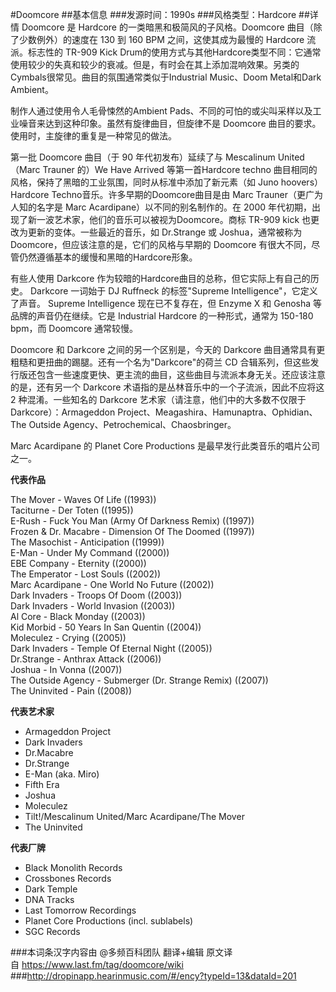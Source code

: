 #Doomcore
##基本信息
###发源时间：1990s
###风格类型：Hardcore
##详情
Doomcore 是 Hardcore 的一类暗黑和极简风的子风格。Doomcore 曲目（除了少数例外）的速度在 130 到 160 BPM
之间，这使其成为最慢的 Hardcore 流派。标志性的 TR-909 Kick
Drum的使用方式与其他Hardcore类型不同：它通常使用较少的失真和较少的衰减。但是，有时会在其上添加混响效果。另类的Cymbals很常见。曲目的氛围通常类似于Industrial
Music、Doom Metal和Dark Ambient。



制作人通过使用令人毛骨悚然的Ambient Pads、不同的可怕的或尖叫采样以及工业噪音来达到这种印象。虽然有旋律曲目，但旋律不是 Doomcore
曲目的要求。使用时，主旋律的重复是一种常见的做法。



第一批 Doomcore 曲目（于 90 年代初发布）延续了与 Mescalinum United（Marc Trauner 的）We Have
Arrived 等第一首Hardcore techno 曲目相同的风格，保持了黑暗的工业氛围，同时从标准中添加了新元素（如 Juno
hoovers）Hardcore Techno音乐。许多早期的Doomcore曲目是由 Marc Trauner（更广为人知的名字是 Marc
Acardipane）以不同的别名制作的。在 2000 年代初期，出现了新一波艺术家，他们的音乐可以被视为Doomcore。商标 TR-909 kick
也更改为更新的变体。一些最近的音乐，如 Dr.Strange 或 Joshua，通常被称为 Doomcore，但应该注意的是，它们的风格与早期的
Doomcore 有很大不同，尽管仍然遵循基本的缓慢和黑暗的Hardcore形象。



有些人使用 Darkcore 作为较暗的Hardcore曲目的总称，但它实际上有自己的历史。 Darkcore 一词始于 DJ Ruffneck
的标签"Supreme Intelligence"，它定义了声音。 Supreme Intelligence 现在已不复存在，但 Enzyme X 和
Genosha 等品牌的声音仍在继续。它是 Industrial Hardcore 的一种形式，通常为 150-180 bpm，而 Doomcore
通常较慢。



Doomcore 和 Darkcore 之间的另一个区别是，今天的 Darkcore
曲目通常具有更粗糙和更扭曲的踢腿。还有一个名为"Darkcore"的荷兰 CD
合辑系列，但这些发行版还包含一些速度更快、更主流的曲目，这些曲目与流派本身无关。还应该注意的是，还有另一个 Darkcore
术语指的是丛林音乐中的一个子流派，因此不应将这 2 种混淆。一些知名的 Darkcore 艺术家（请注意，他们中的大多数不仅限于
Darkcore）：Armageddon Project、Meagashira、Hamunaptra、Ophidian、The Outside
Agency、Petrochemical、Chaosbringer。



Marc Acardipane 的 Planet Core Productions 是最早发行此类音乐的唱片公司之一。



**代表作品**  
  
The Mover - Waves Of Life ((1993))  
Taciturne - Der Toten ((1995))  
E-Rush - Fuck You Man (Army Of Darkness Remix) ((1997))  
Frozen & Dr. Macabre - Dimension Of The Doomed ((1997))  
The Masochist - Anticipation ((1999))  
E-Man - Under My Command ((2000))  
EBE Company - Eternity ((2000))  
The Emperator - Lost Souls ((2002))  
Marc Acardipane - One World No Future ((2002))  
Dark Invaders - Troops Of Doom ((2003))  
Dark Invaders - World Invasion ((2003))  
Al Core - Black Monday ((2003))  
Kid Morbid - 50 Years In San Quentin ((2004))  
Moleculez - Crying ((2005))  
Dark Invaders - Temple Of Eternal Night ((2005))  
Dr.Strange - Anthrax Attack ((2006))  
Joshua - In Vonna ((2007))  
The Outside Agency - Submerger (Dr. Strange Remix) ((2007))  
The Uninvited - Pain ((2008))



**代表艺术家**

* Armageddon Project  
* Dark Invaders  
* Dr.Macabre  
* Dr.Strange  
* E-Man (aka. Miro)  
* Fifth Era  
* Joshua  
* Moleculez  
* Tilt!/Mescalinum United/Marc Acardipane/The Mover  
* The Uninvited



**代表厂牌**

* Black Monolith Records  
* Crossbones Records  
* Dark Temple  
* DNA Tracks  
* Last Tomorrow Recordings  
* Planet Core Productions (incl. sublabels)  
* SGC Records

###本词条汉字内容由 @多频百科团队 翻译+编辑
原文译自 https://www.last.fm/tag/doomcore/wiki
###http://dropinapp.hearinmusic.com/#/ency?typeId=13&dataId=201
